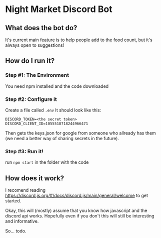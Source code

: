 # Night Market Discord Bot

## What does the bot do?

It's current main feature is to help people add to the food count, but it's always open to suggestions! 

## How do I run it?

### Step #1: The Environment

You need npm installed and the code downloaded

### Step #2: Configure it

Create a file called `.env`
It should look like this:

```
DISCORD_TOKEN=<the secret token>
DISCORD_CLIENT_ID=1055518718244966471
```

Then gets the keys.json for google from someone who allready has them (we need a better way of sharing secrets in the future).

### Step #3: Run it!

run `npm start` in the folder with the code

## How does it work?

I recomend reading https://discord.js.org/#/docs/discord.js/main/general/welcome to get started.

Okay, this will (mostly) assume that you know how javascript and the discord api works.
Hopefully even if you don't this will still be interesting and informative.

So... todo.